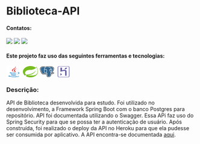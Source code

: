 # Biblioteca-API


#### Contatos:

<div>
<a href="https://instagram.com/lucas.olisouza" target="_blank"><img src="https://img.shields.io/badge/-Instagram-%23E4405F?style=for-the-badge&logo=instagram&logoColor=white" target="_blank"></a>
<a href = "mailto:lycasoliveira@gmail.com"><img src="https://img.shields.io/badge/Gmail-D14836?style=for-the-badge&logo=gmail&logoColor=white" target="_blank"></a>
<a href="https://www.linkedin.com/in/lucas-oliveira-de-souza-0318a5174" target="_blank"><img src="https://img.shields.io/badge/-LinkedIn-%230077B5?style=for-the-badge&logo=linkedin&logoColor=white" target="_blank"></a>   
</div>

#### Este projeto faz uso das seguintes ferramentas e tecnologias:

<img align="center" title="Java" height="30" width="40" src="https://raw.githubusercontent.com/devicons/devicon/master/icons/java/java-original.svg">  <img align="center" title="Spring" height="30" width="40" src="https://raw.githubusercontent.com/devicons/devicon/master/icons/spring/spring-original.svg">  <img align="center" title="Postgres" height="30" width="40" src="https://raw.githubusercontent.com/devicons/devicon/master/icons/postgresql/postgresql-original.svg">  <img align="center" title="Heroku" height="30" width="40" src="https://raw.githubusercontent.com/devicons/devicon/master/icons/heroku/heroku-original.svg">

### Descrição:

API de Biblioteca desenvolvida para estudo. Foi utilizado no desenvolvimento, a Framework Spring Boot com o banco Postgres para repositório. API foi documentada utilizando o Swagger. Essa APi faz uso do Spring Security para que se possa ter a autenticação de usuário. Após construída, foi realizado o deploy da API no Heroku para que ela pudesse ser consumida por aplicativo. A API encontra-se documentada [aqui](https://biblioteca-luc.herokuapp.com/swagger-ui.html).


